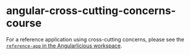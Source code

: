 # angular-cross-cutting-concerns-course

For a reference application using cross-cutting concerns, please see the [`reference-app` in the Angularlicious workspace](https://github.com/angularlicious/angularlicious/tree/master/angularlicious-workspace/apps/reference-app).
